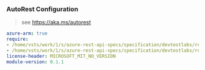### AutoRest Configuration

> see https://aka.ms/autorest

``` yaml
azure-arm: true
require:
- /home/vsts/work/1/s/azure-rest-api-specs/specification/devtestlabs/resource-manager/readme.md
- /home/vsts/work/1/s/azure-rest-api-specs/specification/devtestlabs/resource-manager/readme.go.md
license-header: MICROSOFT_MIT_NO_VERSION
module-version: 0.1.1
```